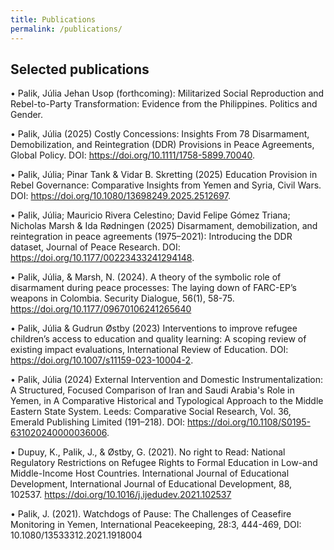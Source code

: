 ```yaml
---
title: Publications
permalink: /publications/
---
```


## Selected publications
•	Palik, Júlia  Jehan Usop (forthcoming): Militarized Social Reproduction and Rebel-to-Party Transformation: Evidence from the Philippines. Politics and Gender.

•	Palik, Júlia (2025) Costly Concessions: Insights From 78 Disarmament, Demobilization, and Reintegration (DDR) Provisions in Peace Agreements, Global Policy. DOI: https://doi.org/10.1111/1758-5899.70040.

•	Palik, Júlia; Pinar Tank & Vidar B. Skretting (2025) Education Provision in Rebel Governance: Comparative Insights from Yemen and Syria, Civil Wars. DOI: https://doi.org/10.1080/13698249.2025.2512697.

•	Palik, Júlia; Mauricio Rivera Celestino; David Felipe Gómez Triana; Nicholas Marsh & Ida Rødningen (2025) Disarmament, demobilization, and reintegration in peace agreements (1975–2021): Introducing the DDR dataset, Journal of Peace Research. DOI: https://doi.org/10.1177/00223433241294148.

•	Palik, Júlia, & Marsh, N. (2024). A theory of the symbolic role of disarmament during peace processes: The laying down of FARC-EP’s weapons in Colombia. Security Dialogue, 56(1), 58-75. https://doi.org/10.1177/09670106241265640 

•	Palik, Júlia & Gudrun Østby (2023) Interventions to improve refugee children’s access to education and quality learning: A scoping review of existing impact evaluations, International Review of Education. DOI: https://doi.org/10.1007/s11159-023-10004-2.

•	Palik, Júlia (2024) External Intervention and Domestic Instrumentalization: A Structured, Focused Comparison of Iran and Saudi Arabia's Role in Yemen, in A Comparative Historical and Typological Approach to the Middle Eastern State System. Leeds: Comparative Social Research, Vol. 36, Emerald Publishing Limited (191–218). DOI: https://doi.org/10.1108/S0195-631020240000036006.

•	Dupuy, K., Palik, J., & Østby, G. (2021). No right to Read: National Regulatory Restrictions on Refugee Rights to Formal Education in Low-and Middle-Income Host Countries. International Journal of Educational Development, International Journal of Educational Development, 88, 102537. https://doi.org/10.1016/j.ijedudev.2021.102537

•	Palik, J. (2021). Watchdogs of Pause: The Challenges of Ceasefire Monitoring in Yemen, International Peacekeeping, 28:3, 444-469, DOI: 10.1080/13533312.2021.1918004

